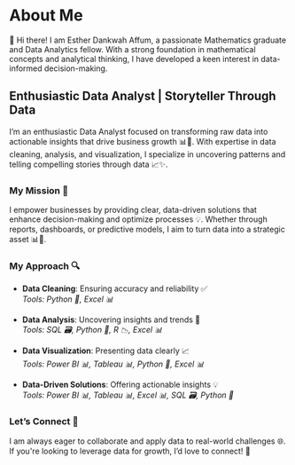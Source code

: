 # About Me
👋 Hi there! I am Esther Dankwah Affum, a passionate Mathematics graduate and Data Analytics fellow. With a strong foundation in mathematical concepts and analytical thinking, I have developed a keen interest in data-informed decision-making.

## Enthusiastic Data Analyst | Storyteller Through Data

I’m an enthusiastic Data Analyst focused on transforming raw data into actionable insights that drive business growth 📊🚀. With expertise in data cleaning, analysis, and visualization, I specialize in uncovering patterns and telling compelling stories through data 📈✨.

### My Mission 🎯

I empower businesses by providing clear, data-driven solutions that enhance decision-making and optimize processes 💡. Whether through reports, dashboards, or predictive models, I aim to turn data into a strategic asset 📊🔑.

### My Approach 🔍

- **Data Cleaning**: Ensuring accuracy and reliability ✅  
   *Tools: Python 🐍, Excel 📊*

- **Data Analysis**: Uncovering insights and trends 🔎  
   *Tools: SQL 🗃️, Python 🐍, R 📉, Excel 📊*

- **Data Visualization**: Presenting data clearly 📈  
   *Tools: Power BI 📊, Tableau 📊, Python 🐍, Excel 📊*

- **Data-Driven Solutions**: Offering actionable insights 💡  
   *Tools: Power BI 📊, Tableau 📊, Excel 📊, SQL 🗃️, Python 🐍*

### Let’s Connect 🤝

I am always eager to collaborate and apply data to real-world challenges 🌐. If you're looking to leverage data for growth, I’d love to connect! 💬
